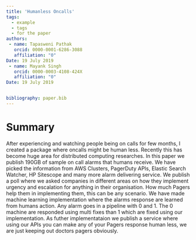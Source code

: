 ```yaml
---
title: 'Humanless Oncalls'
tags:
  - example
  - tags
  - for the paper
authors:
 - name: Tapasweni Pathak
   orcid: 0000-0001-6286-3088
   affiliation: "0"
Date: 19 July 2019
 - name: Mayank Singh
   orcid: 0000-0003-4108-424X
   affiliation: "0"
Date: 19 July 2019


bibliography: paper.bib
---
```


# Summary

After experiencing and watching people being on calls for few months, I created
a package where oncalls might be human less. Recently this has become huge area
for distributed computing researches. In this paper we publish 190GB of sample
on call alarms that humans receive. We have picked the information from AWS Clusters,
PagerDuty APIs, Elastic Search Watcher, HP Sitescope and many more alarm delivering
service. We publish a poll where we asked companies in different areas on how they
implement urgency and escalation for anything in their organisation. How much Pagers
help them in implementing them, this can be any scenario. We have made machine learning
implementation where the alarms response are learned from humans action. Any alarm
goes in a pipeline with 0 and 1. The 0 machine are responded using multi fixes than
1 which are fixed using our implementation. As futher implementataion we publish
a service where using our APIs you can make any of your Pagers response human less, we are just keeping out doctors pagers obviously.

